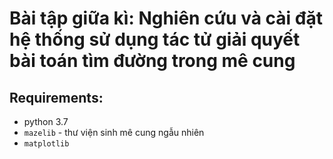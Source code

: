 # Bài tập giữa kì: Nghiên cứu và cài đặt hệ thống sử dụng tác tử giải quyết bài toán tìm đường trong mê cung
## Requirements:
* python 3.7
* `mazelib` - thư viện sinh mê cung ngẫu nhiên
* `matplotlib`
